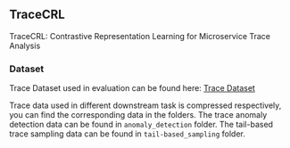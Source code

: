 ## TraceCRL

TraceCRL: Contrastive Representation Learning for Microservice Trace Analysis

### Dataset

Trace Dataset used in evaluation can be found here: <a href="https://github.com/TraceCRL/Trace-CRL/tree/main/trace_data">Trace Dataset</a>

Trace data used in different downstream task is compressed respectively, you can find the corresponding data in the folders. The trace anomaly detection data can be found in `anomaly_detection` folder. The tail-based trace sampling data can be found in `tail-based_sampling` folder.

